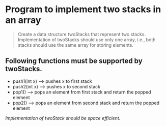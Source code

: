 # Program to implement two stacks in an array
>Create a data structure twoStacks that represent two stacks. Implementation of twoStacks should use only one array, i.e., both stacks should use the same array for storing elements.


## Following functions must be supported by twoStacks.

- push1(int x) –> pushes x to first stack 
- push2(int x) –> pushes x to second stack
- pop1() –> pops an element from first stack and return the popped element 
- pop2() –> pops an element from second stack and return the popped element

*Implementation of twoStack should be space efficient.*


